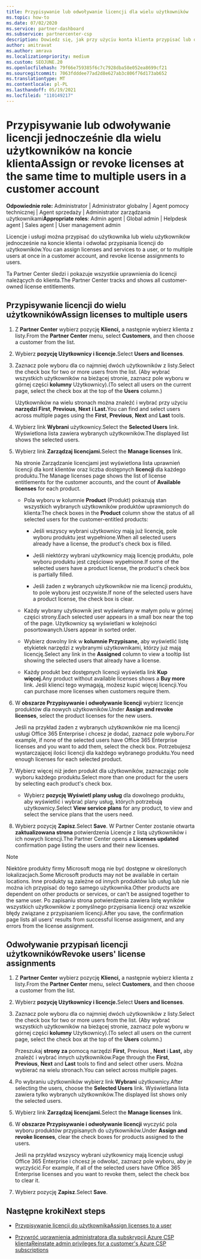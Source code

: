 ```yaml
---
title: Przypisywanie lub odwoływanie licencji dla wielu użytkowników
ms.topic: how-to
ms.date: 07/02/2020
ms.service: partner-dashboard
ms.subservice: partnercenter-csp
description: Dowiedz się, jak przy użyciu konta klienta przypisać lub odwołać licencje i usługi do jednego użytkownika lub wielu użytkowników jednocześnie.
author: amitravat
ms.author: amrava
ms.localizationpriority: medium
ms.custom: SEOJUNE.20
ms.openlocfilehash: 79f66e759385f6c7c7928dba58e052ea8699cf21
ms.sourcegitcommit: 7063fdddee77ad2d8e627ab3c806f76d173ab652
ms.translationtype: MT
ms.contentlocale: pl-PL
ms.lasthandoff: 05/19/2021
ms.locfileid: "110149217"
---
```

# <a name="assign-or-revoke-licenses-at-the-same-time-to-multiple-users-in-a-customer-account"></a><span data-ttu-id="81022-103">Przypisywanie lub odwoływanie licencji jednocześnie dla wielu użytkowników na koncie klienta</span><span class="sxs-lookup"><span data-stu-id="81022-103">Assign or revoke licenses at the same time to multiple users in a customer account</span></span>

<span data-ttu-id="81022-104">**Odpowiednie role:** Administrator | Administrator globalny | Agent pomocy technicznej | Agent sprzedaży | Administrator zarządzania użytkownikami</span><span class="sxs-lookup"><span data-stu-id="81022-104">**Appropriate roles**: Admin agent | Global admin | Helpdesk agent | Sales agent | User management admin</span></span>

<span data-ttu-id="81022-105">Licencje i usługi można przypisać do użytkownika lub wielu użytkowników jednocześnie na koncie klienta i odwołać przypisania licencji do użytkowników.</span><span class="sxs-lookup"><span data-stu-id="81022-105">You can assign licenses and services to a user, or to multiple users at once in a customer account, and revoke license assignments to users.</span></span>

<span data-ttu-id="81022-106">Ta Partner Center śledzi i pokazuje wszystkie uprawnienia do licencji należących do klienta.</span><span class="sxs-lookup"><span data-stu-id="81022-106">The Partner Center tracks and shows all customer-owned license entitlements.</span></span>

## <a name="assign-licenses-to-multiple-users"></a><span data-ttu-id="81022-107">Przypisywanie licencji do wielu użytkowników</span><span class="sxs-lookup"><span data-stu-id="81022-107">Assign licenses to multiple users</span></span>

1. <span data-ttu-id="81022-108">Z **Partner Center** wybierz pozycję **Klienci,** a następnie wybierz klienta z listy.</span><span class="sxs-lookup"><span data-stu-id="81022-108">From the **Partner Center** menu, select **Customers**, and then choose a customer from the list.</span></span>

2. <span data-ttu-id="81022-109">Wybierz **pozycję Użytkownicy i licencje.**</span><span class="sxs-lookup"><span data-stu-id="81022-109">Select **Users and licenses**.</span></span>

3. <span data-ttu-id="81022-110">Zaznacz pole wyboru dla co najmniej dwóch użytkowników z listy.</span><span class="sxs-lookup"><span data-stu-id="81022-110">Select the check box for two or more users from the list.</span></span> <span data-ttu-id="81022-111">(Aby wybrać wszystkich użytkowników na bieżącej stronie, zaznacz pole wyboru w górnej części **kolumny** Użytkownicy).</span><span class="sxs-lookup"><span data-stu-id="81022-111">(To select all users on the current page, select the check box at the top of the **Users** column.)</span></span>

    <span data-ttu-id="81022-112">Użytkowników na wielu stronach można znaleźć i wybrać przy użyciu **narzędzi First**, **Previous**, **Next** **i Last.**</span><span class="sxs-lookup"><span data-stu-id="81022-112">You can find and select users across multiple pages using the **First**, **Previous**, **Next** and **Last** tools.</span></span>

4. <span data-ttu-id="81022-113">Wybierz link **Wybrani** użytkownicy.</span><span class="sxs-lookup"><span data-stu-id="81022-113">Select the **Selected Users** link.</span></span> <span data-ttu-id="81022-114">Wyświetlona lista zawiera wybranych użytkowników.</span><span class="sxs-lookup"><span data-stu-id="81022-114">The displayed list shows the selected users.</span></span>

5. <span data-ttu-id="81022-115">Wybierz link **Zarządzaj licencjami.**</span><span class="sxs-lookup"><span data-stu-id="81022-115">Select the **Manage licenses** link.</span></span>

    <span data-ttu-id="81022-116">Na stronie Zarządzanie licencjami jest wyświetlona lista uprawnień licencji dla kont klientów oraz liczba dostępnych **licencji** dla każdego produktu.</span><span class="sxs-lookup"><span data-stu-id="81022-116">The Manage licenses page shows the list of license entitlements for the customer accounts, and the count of **Available licenses** for each product.</span></span>

    - <span data-ttu-id="81022-117">Pola wyboru w kolumnie **Product** (Produkt) pokazują stan wszystkich wybranych użytkowników produktów uprawnionych do klienta:</span><span class="sxs-lookup"><span data-stu-id="81022-117">The check boxes in the **Product** column show the status of all selected users for the customer-entitled products:</span></span>

       - <span data-ttu-id="81022-118">Jeśli wszyscy wybrani użytkownicy mają już licencję, pole wyboru produktu jest wypełnione.</span><span class="sxs-lookup"><span data-stu-id="81022-118">When all selected users already have a license, the product's check box is filled.</span></span>

       - <span data-ttu-id="81022-119">Jeśli niektórzy wybrani użytkownicy mają licencję produktu, pole wyboru produktu jest częściowo wypełnione.</span><span class="sxs-lookup"><span data-stu-id="81022-119">If some of the selected users have a product license, the product's check box is partially filled.</span></span>

       - <span data-ttu-id="81022-120">Jeśli żaden z wybranych użytkowników nie ma licencji produktu, to pole wyboru jest oczywiste.</span><span class="sxs-lookup"><span data-stu-id="81022-120">If none of the selected users have a product license, the check box is clear.</span></span>

    - <span data-ttu-id="81022-121">Każdy wybrany użytkownik jest wyświetlany w małym polu w górnej części strony.</span><span class="sxs-lookup"><span data-stu-id="81022-121">Each selected user appears in a small box near the top of the page.</span></span> <span data-ttu-id="81022-122">Użytkownicy są wyświetlani w kolejności posortowanych.</span><span class="sxs-lookup"><span data-stu-id="81022-122">Users appear in sorted order.</span></span>

    - <span data-ttu-id="81022-123">Wybierz dowolny link w **kolumnie Przypisane,** aby wyświetlić listę etykietek narzędzi z wybranymi użytkownikami, którzy już mają licencję.</span><span class="sxs-lookup"><span data-stu-id="81022-123">Select any link in the **Assigned** column to view a tooltip list showing the selected users that already have a license.</span></span>

    - <span data-ttu-id="81022-124">Każdy produkt bez dostępnych licencji wyświetla link **Kup więcej.**</span><span class="sxs-lookup"><span data-stu-id="81022-124">Any product without available licenses shows a **Buy more** link.</span></span> <span data-ttu-id="81022-125">Jeśli klienci tego wymagają, możesz kupić więcej licencji.</span><span class="sxs-lookup"><span data-stu-id="81022-125">You can purchase more licenses when customers require them.</span></span>

6. <span data-ttu-id="81022-126">W **obszarze Przypisywanie i odwoływanie licencji** wybierz licencje produktów dla nowych użytkowników.</span><span class="sxs-lookup"><span data-stu-id="81022-126">Under **Assign and revoke licenses**, select the product licenses for the new users.</span></span> 

   <span data-ttu-id="81022-127">Jeśli na przykład żaden z wybranych użytkowników nie ma licencji usługi Office 365 Enterprise i chcesz je dodać, zaznacz pole wyboru.</span><span class="sxs-lookup"><span data-stu-id="81022-127">For example, if none of the selected users have Office 365 Enterprise licenses and you want to add them, select the check box.</span></span> <span data-ttu-id="81022-128">Potrzebujesz wystarczającej ilości licencji dla każdego wybranego produktu.</span><span class="sxs-lookup"><span data-stu-id="81022-128">You need enough licenses for each selected product.</span></span>

7. <span data-ttu-id="81022-129">Wybierz więcej niż jeden produkt dla użytkowników, zaznaczając pole wyboru każdego produktu.</span><span class="sxs-lookup"><span data-stu-id="81022-129">Select more than one product for the users by selecting each product's check box.</span></span>
    -   <span data-ttu-id="81022-130">Wybierz **pozycję Wyświetl plany usług** dla dowolnego produktu, aby wyświetlić i wybrać plany usług, których potrzebują użytkownicy.</span><span class="sxs-lookup"><span data-stu-id="81022-130">Select **View service plans** for any product, to view and select the service plans that the users need.</span></span>

8. <span data-ttu-id="81022-131">Wybierz pozycję **Zapisz**.</span><span class="sxs-lookup"><span data-stu-id="81022-131">Select **Save**.</span></span> <span data-ttu-id="81022-132">W Partner Center zostanie otwarta **zaktualizowana strona** potwierdzenia Licencje z listą użytkowników i ich nowych licencji.</span><span class="sxs-lookup"><span data-stu-id="81022-132">The Partner Center opens a **Licenses updated** confirmation page listing the users and their new licenses.</span></span>

>[!NOTE]
><span data-ttu-id="81022-133">Niektóre produkty firmy Microsoft mogą nie być dostępne w określonych lokalizacjach.</span><span class="sxs-lookup"><span data-stu-id="81022-133">Some Microsoft products may not be available in certain locations.</span></span> <span data-ttu-id="81022-134">Inne produkty są zależne od innych produktów lub usług lub nie można ich przypisać do tego samego użytkownika.</span><span class="sxs-lookup"><span data-stu-id="81022-134">Other products are dependent on other products or services, or can't be assigned together to the same user.</span></span> <span data-ttu-id="81022-135">Po zapisaniu strona potwierdzenia zawiera listę wyników wszystkich użytkowników z pomyślnego przypisania licencji oraz wszelkie błędy związane z przypisaniem licencji.</span><span class="sxs-lookup"><span data-stu-id="81022-135">After you save, the confirmation page lists all users' results from successful license assignment, and any errors from the license assignment.</span></span>

## <a name="revoke-users-license-assignments"></a><span data-ttu-id="81022-136">Odwoływanie przypisań licencji użytkowników</span><span class="sxs-lookup"><span data-stu-id="81022-136">Revoke users' license assignments</span></span>

1. <span data-ttu-id="81022-137">Z **Partner Center** wybierz pozycję **Klienci,** a następnie wybierz klienta z listy.</span><span class="sxs-lookup"><span data-stu-id="81022-137">From the **Partner Center** menu, select **Customers**, and then choose a customer from the list.</span></span>

2. <span data-ttu-id="81022-138">Wybierz **pozycję Użytkownicy i licencje.**</span><span class="sxs-lookup"><span data-stu-id="81022-138">Select **Users and licenses**.</span></span>

3. <span data-ttu-id="81022-139">Zaznacz pole wyboru dla co najmniej dwóch użytkowników z listy.</span><span class="sxs-lookup"><span data-stu-id="81022-139">Select the check box for two or more users from the list.</span></span> <span data-ttu-id="81022-140">(Aby wybrać wszystkich użytkowników na bieżącej stronie, zaznacz pole wyboru w górnej części **kolumny** Użytkownicy).</span><span class="sxs-lookup"><span data-stu-id="81022-140">(To select all users on the current page, select the check box at the top of the **Users** column.)</span></span>

    <span data-ttu-id="81022-141">Przeszukaj **strony za** pomocą narzędzi **First**, Previous , **Next** i **Last,** aby znaleźć i wybrać innych użytkowników.</span><span class="sxs-lookup"><span data-stu-id="81022-141">Page through the **First**, **Previous**, **Next** and **Last** tools to find and select other users.</span></span> <span data-ttu-id="81022-142">Można wybierać na wielu stronach.</span><span class="sxs-lookup"><span data-stu-id="81022-142">You can select across multiple pages.</span></span>

4. <span data-ttu-id="81022-143">Po wybraniu użytkowników wybierz link **Wybrani** użytkownicy.</span><span class="sxs-lookup"><span data-stu-id="81022-143">After selecting the users, choose the **Selected Users** link.</span></span> <span data-ttu-id="81022-144">Wyświetlana lista zawiera tylko wybranych użytkowników.</span><span class="sxs-lookup"><span data-stu-id="81022-144">The displayed list shows only the selected users.</span></span>

5. <span data-ttu-id="81022-145">Wybierz link **Zarządzaj licencjami.**</span><span class="sxs-lookup"><span data-stu-id="81022-145">Select the **Manage licenses** link.</span></span>

6. <span data-ttu-id="81022-146">W **obszarze Przypisywanie i odwoływanie licencji** wyczyść pola wyboru produktów przypisanych do użytkowników.</span><span class="sxs-lookup"><span data-stu-id="81022-146">Under **Assign and revoke licenses**, clear the check boxes for products assigned to the users.</span></span>

   <span data-ttu-id="81022-147">Jeśli na przykład wszyscy wybrani użytkownicy mają licencje usługi Office 365 Enterprise i chcesz je odwołać, zaznacz pole wyboru, aby je wyczyścić.</span><span class="sxs-lookup"><span data-stu-id="81022-147">For example, if all of the selected users have Office 365 Enterprise licenses and you want to revoke them, select the check box to clear it.</span></span>

7. <span data-ttu-id="81022-148">Wybierz pozycję **Zapisz**.</span><span class="sxs-lookup"><span data-stu-id="81022-148">Select **Save**.</span></span>

## <a name="next-steps"></a><span data-ttu-id="81022-149">Następne kroki</span><span class="sxs-lookup"><span data-stu-id="81022-149">Next steps</span></span>

- [<span data-ttu-id="81022-150">Przypisywanie licencji do użytkownika</span><span class="sxs-lookup"><span data-stu-id="81022-150">Assign licenses to a user</span></span>](assign-licenses-to-users.md)

- [<span data-ttu-id="81022-151">Przywróć uprawnienia administratora dla subskrypcji Azure CSP klienta</span><span class="sxs-lookup"><span data-stu-id="81022-151">Reinstate admin privileges for a customer's Azure CSP subscriptions</span></span>](revoke-reinstate-csp.md)